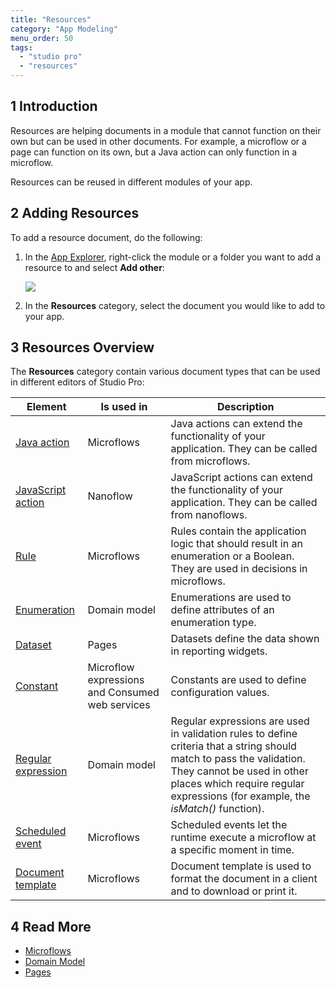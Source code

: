```yaml
---
title: "Resources"
category: "App Modeling"
menu_order: 50
tags:
  - "studio pro"
  - "resources"
---
```


## 1 Introduction

Resources are helping documents in a module that cannot function on their own but can be used in other documents. For example, a microflow or a page can function on its own, but a Java action can only function in a microflow.

Resources can be reused in different modules of your app.

## 2 Adding Resources

To add a resource document, do the following:

1.  In the [App Explorer](project-explorer), right-click the module or a folder you want to add a resource to and select **Add other**:

    ![](attachments/resources/project-explorer-resources.png)

2. In the **Resources** category, select the document you would like to add to your app.

## 3 Resources Overview

The **Resources** category contain various document types that can be used in different editors of Studio Pro:

| Element                                   | Is used in                                      | Description                                                                                                                                                                                                                           |
| ----------------------------------------- | ----------------------------------------------- | ------------------------------------------------------------------------------------------------------------------------------------------------------------------------------------------------------------------------------------- |
| [Java action](java-actions)               | Microflows                                      | Java actions can extend the functionality of your application. They can be called from microflows.                                                                                                                                    |
| [JavaScript action](javascript-actions)   | Nanoflow                                        | JavaScript actions can extend the functionality of your application. They can be called from nanoflows.                                                                                                                               |
| [Rule](rules)                             | Microflows                                      | Rules contain the application logic that should result in an enumeration or a Boolean. They are used in decisions in microflows.                                                                                                      |
| [Enumeration](enumerations)               | Domain model                                    | Enumerations are used to define attributes of an enumeration type.                                                                                                                                                                    |
| [Dataset](data-sets)                      | Pages                                           | Datasets define the data shown in reporting widgets.                                                                                                                                                                                  |
| [Constant](constants)                     | Microflow expressions and Consumed web services | Constants are used to define configuration values.                                                                                                                                                                                    |
| [Regular expression](regular-expressions) | Domain model                                    | Regular expressions are used in validation rules to define criteria that a string should match to pass the validation. They cannot be used in other places which require regular expressions (for example, the *isMatch()* function). |
| [Scheduled event](scheduled-events)       | Microflows                                      | Scheduled events let the runtime execute a microflow at a specific moment in time.                                                                                                                                                    |
| [Document template](document-templates)   | Microflows                                      | Document template is used to format the document in a client and to download or print it.                                                                                                                                             |

## 4 Read More

* [Microflows](microflows)
* [Domain Model](domain-model)
* [Pages](pages)
